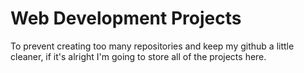 # Web Development Projects

To prevent creating too many repositories and keep my github a little cleaner, if it's alright I'm going to store all of the projects here.
